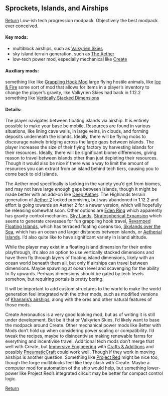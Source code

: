 ## Sprockets, Islands, and Airships
[Return](../)
Low-ish tech progression modpack. Objectively the best modpack ever conceived.

#### Key mods:
* multiblock airships, such as [Valkyrien Skies](https://www.curseforge.com/minecraft/mc-mods/valkyrien-skies)
* sky island terrain generation, such as [The Aether](https://www.curseforge.com/minecraft/mc-mods/aether)
* low-tech power mod, especially mechanical like [Create](https://www.curseforge.com/minecraft/mc-mods/create)

#### Auxiliary mods:
something like like [Grappling Hook Mod](https://www.curseforge.com/minecraft/mc-mods/grappling-hook-mod)
large flying hostile animals, like [Ice & Fire](https://www.curseforge.com/minecraft/mc-mods/ice-and-fire-dragons)
some sort of mod that allows for items in a player’s inventory to change the player’s gravity, like Valkyrien Skies had back in 1.12.2
something like [Vertically Stacked Dimensions](https://www.curseforge.com/minecraft/mc-mods/vertically-stacked-dimensions)

#### Details:
The player navigates between floating islands via airship. It is entirely possible to make your base be mobile. Resources are found in various situations, like lining cave walls, in large veins, in clouds, and forming deposits underneath the islands. Ideally, there will be flying mobs to discourage naively bridging across the large gaps between islands. The player increases the size of their flying factory by harvesting islands for their resources. Ideally, there will be significant biome differences, giving reason to travel between islands other than just depleting their resources. Though it would also be nice if there was a way to limit the amount of resources you can extract from an island behind tech tiers, causing you to come back to old islands.

The Aether mod specifically is lacking in the variety you’d get from biomes, and may not have large enough gaps between islands, though it might be made better with an add-on like [Deep Aether](https://modrinth.com/mod/deep-aether). The Highlands terrain generation of [Aether 2](https://www.curseforge.com/minecraft/mc-mods/aether-ii) looked promising, but was abandoned in 1.12.2 and effort is going towards an Aether 2 for a newer version, which will hopefully be releasing somewhat soon. Other options are [Eden Ring](https://www.curseforge.com/minecraft/mc-mods/eden-ring) which apparently has gravity control mechanics, [Sky Lands](https://www.curseforge.com/minecraft/mc-mods/sky-lands), [Stratospherical Expansion](https://modrinth.com/mod/stratospherical-expansion) which seems to generate crevasses for fun grappling hook travel, [Revamped Floating Islands](https://modrinth.com/datapack/revamped-floating-islands), which has terraced floating oceans too, [Skylands over the Sea](https://modrinth.com/datapack/skylands-over-the-sea), which has an ocean and larger distances between islands, or [Aetherial Islands](https://modrinth.com/datapack/aetherial-islands). I’d also quite like to have significant variety in island altitude.

While the player may exist in a floating island dimension for their entire playthrough, it’s also an option to use vertically stacked dimensions and have them fly through layers of floating island dimensions, likely with an ocean world beneath them all, but only if airships can travel between dimensions. Maybe spawning at ocean level and scavenging for the ability to fly upwards. Perhaps dimensions should be gated by tech levels somehow, but requiring portals is pretty boring.

It will be important to add custom structures to the world to make the world generation feel integrated with the other mods, such as modified versions of [Khanaris’s airships](https://www.planetminecraft.com/member/khanaris/), along with the ores and other natural features of those mods.

Create Aeronautics is a very good looking mod, but as of writing it is still under development. But be it that or Valkyrien Skies, I’d likely want to base the modpack around Create. Other mechanical power mods like Better with Mods don’t hold up when considering power scaling or compatibility. I’d tweak the recipes, maybe to disincentivise making renewable farms for everything and incentivise travel. Additional tech mods don’t merge that well with Create, but [Immersive Engineering](https://www.curseforge.com/minecraft/mc-mods/immersive-engineering) with [Crafts & Additions](https://www.curseforge.com/minecraft/mc-mods/createaddition) and possibly [PneumaticCraft](https://www.curseforge.com/minecraft/mc-mods/pneumaticcraft-repressurized) could work well. Though if they work in moving airships is another question. Something like [Project Red](https://www.curseforge.com/minecraft/mc-mods/project-red-core) might be nice too, though the forge multiblocks feel like they clash with Create. Maybe a computer mod for automation of the ship would help, but something lower-power like Project Red’s integrated circuit may be better for compact control logic.

[Return](../)
